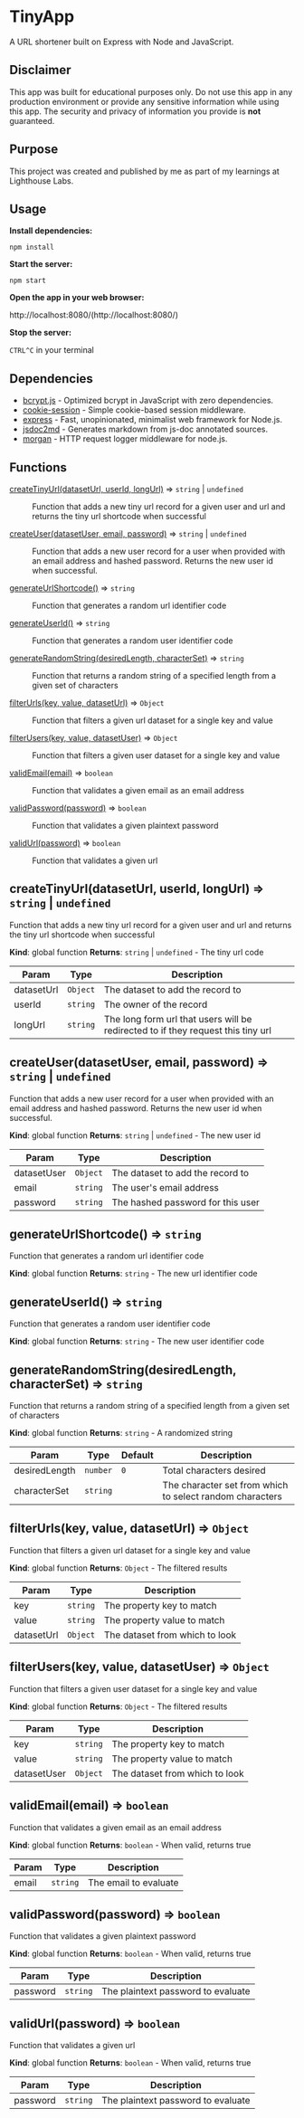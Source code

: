 # TinyApp

A URL shortener built on Express with Node and JavaScript.


## Disclaimer

This app was built for educational purposes only. Do not use this app in any production environment or provide any sensitive information while using this app. The security and privacy of information you provide is **not** guaranteed.


## Purpose

This project was created and published by me as part of my learnings at Lighthouse Labs. 


## Usage

**Install dependencies:**

`npm install`

**Start the server:**

`npm start`

**Open the app in your web browser:**

http://localhost:8080/(http://localhost:8080/)

**Stop the server:**

`CTRL^C` in your terminal


## Dependencies

* [bcrypt.js](https://github.com/dcodeIO/bcrypt.js) - Optimized bcrypt in JavaScript with zero dependencies.
* [cookie-session](https://github.com/expressjs/cookie-session) - Simple cookie-based session middleware.
* [express](https://github.com/expressjs/express) - Fast, unopinionated, minimalist web framework for Node.js.
* [jsdoc2md](https://github.com/jsdoc2md) - Generates markdown from js-doc annotated sources.
* [morgan](https://github.com/expressjs/morgan) - HTTP request logger middleware for node.js.


## Functions

<dl>
<dt><a href="#createTinyUrl">createTinyUrl(datasetUrl, userId, longUrl)</a> ⇒ <code>string</code> | <code>undefined</code></dt>
<dd><p>Function that adds a new tiny url record for a given user and url
and returns the tiny url shortcode when successful</p>
</dd>
<dt><a href="#createUser">createUser(datasetUser, email, password)</a> ⇒ <code>string</code> | <code>undefined</code></dt>
<dd><p>Function that adds a new user record for a user when provided
with an email address and hashed password. Returns the new user id
when successful.</p>
</dd>
<dt><a href="#generateUrlShortcode">generateUrlShortcode()</a> ⇒ <code>string</code></dt>
<dd><p>Function that generates a random url identifier code</p>
</dd>
<dt><a href="#generateUserId">generateUserId()</a> ⇒ <code>string</code></dt>
<dd><p>Function that generates a random user identifier code</p>
</dd>
<dt><a href="#generateRandomString">generateRandomString(desiredLength, characterSet)</a> ⇒ <code>string</code></dt>
<dd><p>Function that returns a random string of a specified length from a
given set of characters</p>
</dd>
<dt><a href="#filterUrls">filterUrls(key, value, datasetUrl)</a> ⇒ <code>Object</code></dt>
<dd><p>Function that filters a given url dataset for a single key and value</p>
</dd>
<dt><a href="#filterUsers">filterUsers(key, value, datasetUser)</a> ⇒ <code>Object</code></dt>
<dd><p>Function that filters a given user dataset for a single key and value</p>
</dd>
<dt><a href="#validEmail">validEmail(email)</a> ⇒ <code>boolean</code></dt>
<dd><p>Function that validates a given email as an email address</p>
</dd>
<dt><a href="#validPassword">validPassword(password)</a> ⇒ <code>boolean</code></dt>
<dd><p>Function that validates a given plaintext password</p>
</dd>
<dt><a href="#validUrl">validUrl(password)</a> ⇒ <code>boolean</code></dt>
<dd><p>Function that validates a given url</p>
</dd>
</dl>

<a name="createTinyUrl"></a>

## createTinyUrl(datasetUrl, userId, longUrl) ⇒ <code>string</code> \| <code>undefined</code>
Function that adds a new tiny url record for a given user and url
and returns the tiny url shortcode when successful

**Kind**: global function
**Returns**: <code>string</code> \| <code>undefined</code> - The tiny url code

| Param | Type | Description |
| --- | --- | --- |
| datasetUrl | <code>Object</code> | The dataset to add the record to |
| userId | <code>string</code> | The owner of the record |
| longUrl | <code>string</code> | The long form url that users will be redirected to if they request this tiny url |

<a name="createUser"></a>

## createUser(datasetUser, email, password) ⇒ <code>string</code> \| <code>undefined</code>
Function that adds a new user record for a user when provided
with an email address and hashed password. Returns the new user id
when successful.

**Kind**: global function
**Returns**: <code>string</code> \| <code>undefined</code> - The new user id

| Param | Type | Description |
| --- | --- | --- |
| datasetUser | <code>Object</code> | The dataset to add the record to |
| email | <code>string</code> | The user's email address |
| password | <code>string</code> | The hashed password for this user |

<a name="generateUrlShortcode"></a>

## generateUrlShortcode() ⇒ <code>string</code>
Function that generates a random url identifier code

**Kind**: global function
**Returns**: <code>string</code> - The new url identifier code
<a name="generateUserId"></a>

## generateUserId() ⇒ <code>string</code>
Function that generates a random user identifier code

**Kind**: global function
**Returns**: <code>string</code> - The new user identifier code
<a name="generateRandomString"></a>

## generateRandomString(desiredLength, characterSet) ⇒ <code>string</code>
Function that returns a random string of a specified length from a
given set of characters

**Kind**: global function
**Returns**: <code>string</code> - A randomized string

| Param | Type | Default | Description |
| --- | --- | --- | --- |
| desiredLength | <code>number</code> | <code>0</code> | Total characters desired |
| characterSet | <code>string</code> |  | The character set from which to select random characters |

<a name="filterUrls"></a>

## filterUrls(key, value, datasetUrl) ⇒ <code>Object</code>
Function that filters a given url dataset for a single key and value

**Kind**: global function
**Returns**: <code>Object</code> - The filtered results

| Param | Type | Description |
| --- | --- | --- |
| key | <code>string</code> | The property key to match |
| value | <code>string</code> | The property value to match |
| datasetUrl | <code>Object</code> | The dataset from which to look |

<a name="filterUsers"></a>

## filterUsers(key, value, datasetUser) ⇒ <code>Object</code>
Function that filters a given user dataset for a single key and value

**Kind**: global function
**Returns**: <code>Object</code> - The filtered results

| Param | Type | Description |
| --- | --- | --- |
| key | <code>string</code> | The property key to match |
| value | <code>string</code> | The property value to match |
| datasetUser | <code>Object</code> | The dataset from which to look |

<a name="validEmail"></a>

## validEmail(email) ⇒ <code>boolean</code>
Function that validates a given email as an email address

**Kind**: global function
**Returns**: <code>boolean</code> - When valid, returns true

| Param | Type | Description |
| --- | --- | --- |
| email | <code>string</code> | The email to evaluate |

<a name="validPassword"></a>

## validPassword(password) ⇒ <code>boolean</code>
Function that validates a given plaintext password

**Kind**: global function
**Returns**: <code>boolean</code> - When valid, returns true

| Param | Type | Description |
| --- | --- | --- |
| password | <code>string</code> | The plaintext password to evaluate |

<a name="validUrl"></a>

## validUrl(password) ⇒ <code>boolean</code>
Function that validates a given url

**Kind**: global function
**Returns**: <code>boolean</code> - When valid, returns true

| Param | Type | Description |
| --- | --- | --- |
| password | <code>string</code> | The plaintext password to evaluate |
